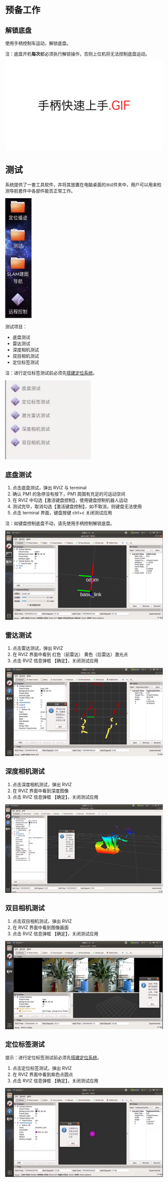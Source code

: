 
# 预备工作

## 解锁底盘

使用手柄控制车运动，解锁底盘。

注：底盘开机**每次**都必须执行解锁操作，否则上位机将无法控制底盘运动。
   
![](imgs/gamepad_quick_start.gif)




# 测试

系统提供了一套工具软件，并将其放置在电脑桌面的`测试`件夹中，用户可以用来检测导航套件中各部件能否正常工作。

![](imgs/desktop.png)

测试项目：


* 底盘测试
* 雷达测试
* 深度相机测试
* 双目相机测试
* 定位标签测试

注：进行定位标签测试前必须先[搭建定位系统](/usedoc/pmNavigationkit/user_guide/location/guide/doc)。

![](imgs/test.png)

## 底盘测试

1. 点击底盘测试，弹出 RVIZ 与 terminal
2. 确认 PM1 的急停没有按下，PM1 周围有充足的可运动空间
3. 在 RVIZ 中勾选【激活键盘控制】，使用键盘控制机器人运动
4. 测试完毕，取消勾选【激活键盘控制】，如不取消，则键盘无法使用
5. 点击 terminal 界面，键盘按键 ctrl+c 关闭测试应用

注：如键盘控制底盘不动，请先使用手柄控制解锁底盘。

![](imgs/base_test.png)

## 雷达测试

1. 点击雷达测试，弹出 RVIZ
2. 在 RVIZ 界面中看到 红色（前雷达） 黄色（后雷达）激光点
3. 点击 RVIZ 信息弹框 【确定】，关闭测试应用

![](imgs/lidar_test.png)


## 深度相机测试

1. 点击深度相机测试，弹出 RVIZ
2. 在 RVIZ 界面中看到深度图像
3. 点击 RVIZ 信息弹框 【确定】，关闭测试应用

![](imgs/depth_camera.png)

## 双目相机测试

1. 点击双目相机测试，弹出 RVIZ
2. 在 RVIZ 界面中看到图像画面
3. 点击 RVIZ 信息弹框 【确定】，关闭测试应用

![](imgs/camera_test.png)

## 定位标签测试

提示：进行定位标签测试前必须先[搭建定位系统](/usedoc/pmNavigationkit/user_guide/location/guide/doc)。

1. 点击定位标签测试，弹出 RVIZ
2. 在 RVIZ 界面中看到紫色点圆点
3. 点击 RVIZ 信息弹框 【确定】，关闭测试应用

![](imgs/tag_test.png)